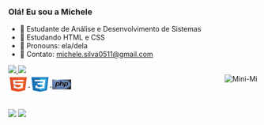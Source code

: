 ### Olá! Eu sou a Michele

- 💙 Estudante de Análise e Desenvolvimento de Sistemas
- 💙 Estudando HTML e CSS
- 💙 Pronouns: ela/dela
- 💙 Contato: michele.silva0511@gmail.com

<div>
  <a href="https://github.com/michelesilva20">
  <img height="180em" src="https://github-readme-stats.vercel.app/api?username=michelesilva20&show_icons=true&theme=tokyonight&include_all_commits=true&count_private=true"/>
  <img height="110em" src="https://github-readme-stats.vercel.app/api/top-langs/?username=michelesilva20&layout=compact&langs_count=7&theme=tokyonight"/>
</div>
  
  <img align="center" alt="Mi-HTML" height="30" width="40" src="https://raw.githubusercontent.com/devicons/devicon/master/icons/html5/html5-original.svg">
  <img align="center" alt="Mi-CSS" height="30" width="40" src="https://raw.githubusercontent.com/devicons/devicon/master/icons/css3/css3-original.svg">
  <img align="center" alt="Mi-PHP" height="40" width="40" src="https://github.com/devicons/devicon/blob/master/icons/php/php-original.svg">
  
  <img align="right" alt="Mini-Mi" height="100" src="https://media.giphy.com/media/Xvl4x6XkIs8zXz5hVu/giphy.gif">
  
</div>
  
  ##

<div> 
  <a href = "mailto:michele.silva0511@gmail.com"><img src="https://img.shields.io/badge/-Gmail-%23333?style=for-the-badge&logo=gmail&logoColor=white" target="_blank"></a>
  <a href="https://www.linkedin.com/in/michele-silva-462b21218" target="_blank"><img src="https://img.shields.io/badge/-LinkedIn-%230077B5?style=for-the-badge&logo=linkedin&logoColor=white" target="_blank"></a> 
</div>

